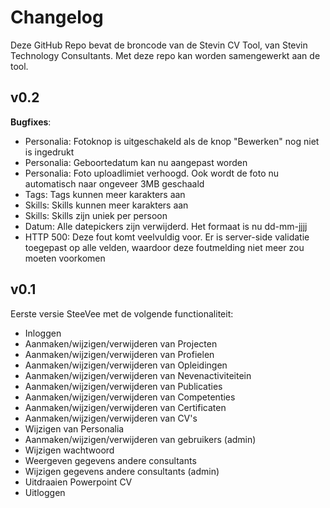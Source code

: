 Changelog
======
Deze GitHub Repo bevat de broncode van de Stevin CV Tool, van Stevin Technology Consultants. Met deze repo kan worden samengewerkt aan de tool.

v0.2
-----
**Bugfixes**:
- Personalia: Fotoknop is uitgeschakeld als de knop "Bewerken" nog niet is ingedrukt
- Personalia: Geboortedatum kan nu aangepast worden
- Personalia: Foto uploadlimiet verhoogd. Ook wordt de foto nu automatisch naar ongeveer 3MB geschaald
- Tags: Tags kunnen meer karakters aan
- Skills: Skills kunnen meer karakters aan
- Skills: Skills zijn uniek per persoon
- Datum: Alle datepickers zijn verwijderd. Het formaat is nu dd-mm-jjjj
- HTTP 500: Deze fout komt veelvuldig voor. Er is server-side validatie toegepast op alle velden, waardoor deze foutmelding niet meer zou moeten voorkomen




v0.1
-----
Eerste versie SteeVee met de volgende functionaliteit:
- Inloggen
- Aanmaken/wijzigen/verwijderen van Projecten
- Aanmaken/wijzigen/verwijderen van Profielen
- Aanmaken/wijzigen/verwijderen van Opleidingen
- Aanmaken/wijzigen/verwijderen van Nevenactiviteitein
- Aanmaken/wijzigen/verwijderen van Publicaties
- Aanmaken/wijzigen/verwijderen van Competenties
- Aanmaken/wijzigen/verwijderen van Certificaten
- Aanmaken/wijzigen/verwijderen van CV's
- Wijzigen van Personalia
- Aanmaken/wijzigen/verwijderen van gebruikers (admin)
- Wijzigen wachtwoord
- Weergeven gegevens andere consultants
- Wijzigen gegevens andere consultants (admin)
- Uitdraaien Powerpoint CV
- Uitloggen
